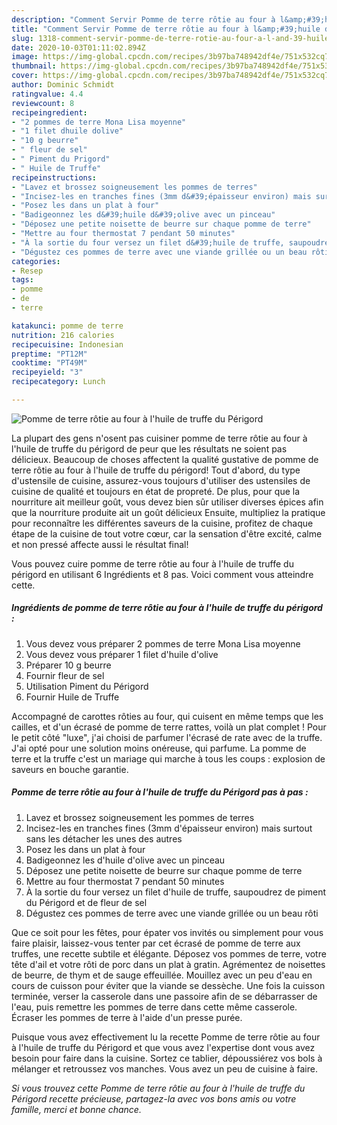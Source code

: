 ```yaml
---
description: "Comment Servir Pomme de terre rôtie au four à l&amp;#39;huile de truffe du Périgord"
title: "Comment Servir Pomme de terre rôtie au four à l&amp;#39;huile de truffe du Périgord"
slug: 1318-comment-servir-pomme-de-terre-rotie-au-four-a-l-and-39-huile-de-truffe-du-perigord
date: 2020-10-03T01:11:02.894Z
image: https://img-global.cpcdn.com/recipes/3b97ba748942df4e/751x532cq70/pomme-de-terre-rotie-au-four-a-lhuile-de-truffe-du-perigord-photo-principale-de-la-recette.jpg
thumbnail: https://img-global.cpcdn.com/recipes/3b97ba748942df4e/751x532cq70/pomme-de-terre-rotie-au-four-a-lhuile-de-truffe-du-perigord-photo-principale-de-la-recette.jpg
cover: https://img-global.cpcdn.com/recipes/3b97ba748942df4e/751x532cq70/pomme-de-terre-rotie-au-four-a-lhuile-de-truffe-du-perigord-photo-principale-de-la-recette.jpg
author: Dominic Schmidt
ratingvalue: 4.4
reviewcount: 8
recipeingredient:
- "2 pommes de terre Mona Lisa moyenne"
- "1 filet dhuile dolive"
- "10 g beurre"
- " fleur de sel"
- " Piment du Prigord"
- " Huile de Truffe"
recipeinstructions:
- "Lavez et brossez soigneusement les pommes de terres"
- "Incisez-les en tranches fines (3mm d&#39;épaisseur environ) mais surtout sans les détacher les unes des autres"
- "Posez les dans un plat à four"
- "Badigeonnez les d&#39;huile d&#39;olive avec un pinceau"
- "Déposez une petite noisette de beurre sur chaque pomme de terre"
- "Mettre au four thermostat 7 pendant 50 minutes"
- "À la sortie du four versez un filet d&#39;huile de truffe, saupoudrez de piment du Périgord et de fleur de sel"
- "Dégustez ces pommes de terre avec une viande grillée ou un beau rôti"
categories:
- Resep
tags:
- pomme
- de
- terre

katakunci: pomme de terre 
nutrition: 216 calories
recipecuisine: Indonesian
preptime: "PT12M"
cooktime: "PT49M"
recipeyield: "3"
recipecategory: Lunch

---
```



![Pomme de terre rôtie au four à l&#39;huile de truffe du Périgord](https://img-global.cpcdn.com/recipes/3b97ba748942df4e/751x532cq70/pomme-de-terre-rotie-au-four-a-lhuile-de-truffe-du-perigord-photo-principale-de-la-recette.jpg)

La plupart des gens n'osent pas cuisiner pomme de terre rôtie au four à l&#39;huile de truffe du périgord de peur que les résultats ne soient pas délicieux. Beaucoup de choses affectent la qualité gustative de pomme de terre rôtie au four à l&#39;huile de truffe du périgord! Tout d'abord, du type d'ustensile de cuisine, assurez-vous toujours d'utiliser des ustensiles de cuisine de qualité et toujours en état de propreté. De plus, pour que la nourriture ait meilleur goût, vous devez bien sûr utiliser diverses épices afin que la nourriture produite ait un goût délicieux Ensuite, multipliez la pratique pour reconnaître les différentes saveurs de la cuisine, profitez de chaque étape de la cuisine de tout votre cœur, car la sensation d'être excité, calme et non pressé affecte aussi le résultat final!

<!--inarticleads1-->

Vous pouvez cuire pomme de terre rôtie au four à l&#39;huile de truffe du périgord en utilisant 6 Ingrédients et 8 pas. Voici comment vous atteindre cette.

##### Ingrédients de pomme de terre rôtie au four à l&#39;huile de truffe du périgord :

1. Vous devez vous préparer 2 pommes de terre Mona Lisa moyenne
1. Vous devez vous préparer 1 filet d&#39;huile d&#39;olive
1. Préparer 10 g beurre
1. Fournir  fleur de sel
1. Utilisation  Piment du Périgord
1. Fournir  Huile de Truffe


Accompagné de carottes rôties au four, qui cuisent en même temps que les cailles, et d&#39;un écrasé de pomme de terre rattes, voilà un plat complet ! Pour le petit côté &#34;luxe&#34;, j&#39;ai choisi de parfumer l&#39;écrasé de rate avec de la truffe. J&#39;ai opté pour une solution moins onéreuse, qui parfume. La pomme de terre et la truffe c&#39;est un mariage qui marche à tous les coups : explosion de saveurs en bouche garantie. 

<!--inarticleads2-->

##### Pomme de terre rôtie au four à l&#39;huile de truffe du Périgord pas à pas :

1. Lavez et brossez soigneusement les pommes de terres
1. Incisez-les en tranches fines (3mm d&#39;épaisseur environ) mais surtout sans les détacher les unes des autres
1. Posez les dans un plat à four
1. Badigeonnez les d&#39;huile d&#39;olive avec un pinceau
1. Déposez une petite noisette de beurre sur chaque pomme de terre
1. Mettre au four thermostat 7 pendant 50 minutes
1. À la sortie du four versez un filet d&#39;huile de truffe, saupoudrez de piment du Périgord et de fleur de sel
1. Dégustez ces pommes de terre avec une viande grillée ou un beau rôti


Que ce soit pour les fêtes, pour épater vos invités ou simplement pour vous faire plaisir, laissez-vous tenter par cet écrasé de pomme de terre aux truffes, une recette subtile et élégante. Déposez vos pommes de terre, votre tête d&#39;ail et votre rôti de porc dans un plat à gratin. Agrémentez de noisettes de beurre, de thym et de sauge effeuillée. Mouillez avec un peu d&#39;eau en cours de cuisson pour éviter que la viande se dessèche. Une fois la cuisson terminée, verser la casserole dans une passoire afin de se débarrasser de l&#39;eau, puis remettre les pommes de terre dans cette même casserole. Écraser les pommes de terre à l&#39;aide d&#39;un presse purée. 

<!--inarticleads1-->

<p>
Puisque vous avez effectivement lu la recette Pomme de terre rôtie au four à l&#39;huile de truffe du Périgord et que vous avez l'expertise dont vous avez besoin pour faire dans la cuisine. Sortez ce tablier, dépoussiérez vos bols à mélanger et retroussez vos manches. Vous avez un peu de cuisine à faire.
</p>

<p>
<i>Si vous trouvez cette Pomme de terre rôtie au four à l&#39;huile de truffe du Périgord recette précieuse, partagez-la avec vos bons amis ou votre famille, merci et bonne chance.</i>
</p>
